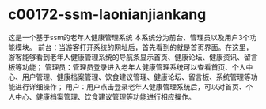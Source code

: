 # c00172-ssm-laonianjiankang
这是一个基于ssm的老年人健康管理系统 本系统分为前台、管理员以及用户3个功能模块。 前台：当游客打开系统的网址后，首先看到的就是首页界面。在这里，游客能够看到老年人健康管理系统的导航条显示首页、健康论坛、健康资讯、留言板等功能； 管理员：管理员登录进入老年人健康管理系统可以查看首页、个人中心、用户管理、健康档案管理、饮食建议管理、健康论坛、留言板、系统管理等功能进行详细操作； 用户：用户点击登录老年人健康管理系统后，可以对首页、个人中心、健康档案管理、饮食建议管理等功能进行相应操作。
